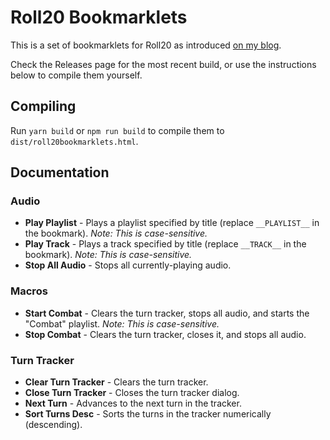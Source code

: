 # Roll20 Bookmarklets

This is a set of bookmarklets for Roll20 as introduced [on my blog](//www.cogspace.com/2021/09/24/enhanced-roll20-audio-macros-free-tier-compatible/).

Check the Releases page for the most recent build, or use the instructions below to compile them yourself.

## Compiling

Run `yarn build` or `npm run build` to compile them to `dist/roll20bookmarklets.html`.

## Documentation

### Audio

-   **Play Playlist** - Plays a playlist specified by title (replace `__PLAYLIST__` in the bookmark). _Note: This is case-sensitive._
-   **Play Track** - Plays a track specified by title (replace `__TRACK__` in the bookmark). _Note: This is case-sensitive._
-   **Stop All Audio** - Stops all currently-playing audio.

### Macros

-   **Start Combat** - Clears the turn tracker, stops all audio, and starts the "Combat" playlist. _Note: This is case-sensitive._
-   **Stop Combat** - Clears the turn tracker, closes it, and stops all audio.

### Turn Tracker

-   **Clear Turn Tracker** - Clears the turn tracker.
-   **Close Turn Tracker** - Closes the turn tracker dialog.
-   **Next Turn** - Advances to the next turn in the tracker.
-   **Sort Turns Desc** - Sorts the turns in the tracker numerically (descending).
